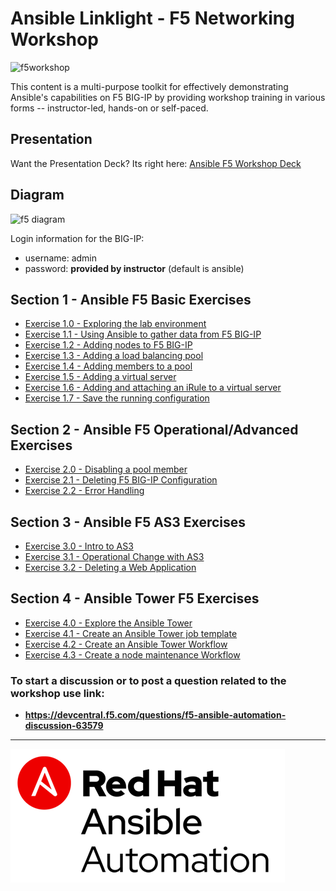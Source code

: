 # Ansible Linklight - F5 Networking Workshop

![f5workshop](../../images/ansiblef5-transparent.png)

This content is a multi-purpose toolkit for effectively demonstrating Ansible's capabilities on F5 BIG-IP by providing  workshop training in various forms -- instructor-led, hands-on or self-paced.

## Presentation
Want the Presentation Deck?  Its right here:
[Ansible F5 Workshop Deck](../../decks/ansible_f5.pdf)

## Diagram
![f5 diagram](../../images/f5topology.png)

Login information for the BIG-IP:
- username: admin
- password: **provided by instructor** (default is ansible)

## Section 1 - Ansible F5 Basic Exercises

 - [Exercise 1.0 - Exploring the lab environment](1.0-explore)  
 - [Exercise 1.1 - Using Ansible to gather data from F5 BIG-IP](1.1-get-facts)  
 - [Exercise 1.2 - Adding nodes to F5 BIG-IP](1.2-add-node)  
 - [Exercise 1.3 - Adding a load balancing pool](1.3-add-pool)  
 - [Exercise 1.4 - Adding members to a pool](1.4-add-pool-members)  
 - [Exercise 1.5 - Adding a virtual server](1.5-add-virtual-server)  
 - [Exercise 1.6 - Adding and attaching an iRule to a virtual server](1.6-add-irules)
 - [Exercise 1.7 - Save the running configuration](1.7-save-running-config)

## Section 2 - Ansible F5 Operational/Advanced Exercises

 - [Exercise 2.0 - Disabling a pool member](2.0-disable-pool-member)
 - [Exercise 2.1 - Deleting F5 BIG-IP Configuration](2.1-delete-configuration)  
 - [Exercise 2.2 - Error Handling](2.2-error-handling)  

## Section 3 - Ansible F5 AS3 Exercises

 - [Exercise 3.0 - Intro to AS3](3.0-as3-intro)  
 - [Exercise 3.1 - Operational Change with AS3](3.1-as3-change)
 - [Exercise 3.2 - Deleting a Web Application](3.2-as3-delete)

## Section 4 - Ansible Tower F5  Exercises

 - [Exercise 4.0 - Explore the Ansible Tower](4.0-explore-tower)  
 - [Exercise 4.1 - Create an Ansible Tower job template](4.1-tower-job-template)
 - [Exercise 4.2 - Create an Ansible Tower Workflow](4.2-tower-workflow)
 - [Exercise 4.3 - Create a node maintenance Workflow](4.3-tower-workflow2)


### To start a discussion or to post a question related to the workshop use link:
  - **https://devcentral.f5.com/questions/f5-ansible-automation-discussion-63579**

---
![Red Hat Ansible Automation](../../images/rh-ansible-automation.png)
